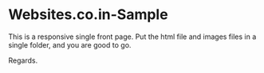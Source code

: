 # Websites.co.in-Sample

This is a responsive single front page. 
Put the html file and images files in a single folder, and you are good to go.

Regards.
